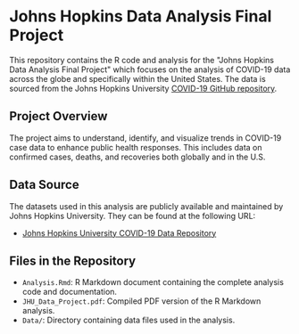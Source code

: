 # Johns Hopkins Data Analysis Final Project

This repository contains the R code and analysis for the "Johns Hopkins Data Analysis Final Project" which focuses on the analysis of COVID-19 data across the globe and specifically within the United States. The data is sourced from the Johns Hopkins University [COVID-19 GitHub repository](https://github.com/CSSEGISandData/COVID-19/tree/master/csse_covid_19_data/csse_covid_19_time_series).

## Project Overview

The project aims to understand, identify, and visualize trends in COVID-19 case data to enhance public health responses. This includes data on confirmed cases, deaths, and recoveries both globally and in the U.S.

## Data Source

The datasets used in this analysis are publicly available and maintained by Johns Hopkins University. They can be found at the following URL:

- [Johns Hopkins University COVID-19 Data Repository](https://github.com/CSSEGISandData/COVID-19/tree/master/csse_covid_19_data/csse_covid_19_time_series)

## Files in the Repository

- `Analysis.Rmd`: R Markdown document containing the complete analysis code and documentation.
- `JHU_Data_Project.pdf`: Compiled PDF version of the R Markdown analysis.
- `Data/`: Directory containing data files used in the analysis.

